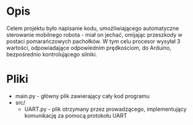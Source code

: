 # Opis
Celem projektu było napisanie kodu, umożliwiającego automatyczne sterowanie mobilnego robota - miał on jechać, omijając przeszkody w postaci pomarańczowych pachołków. W tym celu procesor wysyłał 3 wartości, odpowiadające odpowiednim prędkościom, do Arduino, bezpośrednio kontrolującego silniki.

# Pliki
- main.py - główny plik zawierający cały kod programu
- src/
  - UART.py - plik otrzymany przez prowadzącego, implementujący komunikację za pomocą protokołu UART 
